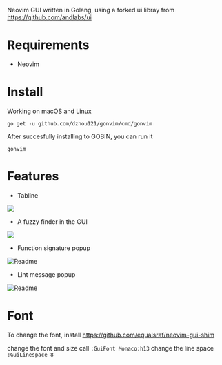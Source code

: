 Neovim GUI written in Golang, using a forked ui libray from https://github.com/andlabs/ui

# Requirements
- Neovim

# Install
Working on macOS and Linux
```
go get -u github.com/dzhou121/gonvim/cmd/gonvim
```

After succesfully installing to GOBIN, you can run it
```
gonvim
```

# Features

- Tabline

![](https://raw.githubusercontent.com/wiki/dzhou121/gonvim/screenshots/tab.gif)

- A fuzzy finder in the GUI

![](https://raw.githubusercontent.com/wiki/dzhou121/gonvim/screenshots/fuzzyfinder.gif)

- Function signature popup

![Readme](https://raw.githubusercontent.com/wiki/dzhou121/gonvim/screenshots/signature.gif)

- Lint message popup

![Readme](https://raw.githubusercontent.com/wiki/dzhou121/gonvim/screenshots/lint.gif)

# Font
To change the font, install https://github.com/equalsraf/neovim-gui-shim 

change the font and size call
```:GuiFont Monaco:h13```
change the line space
```:GuiLinespace 8```
